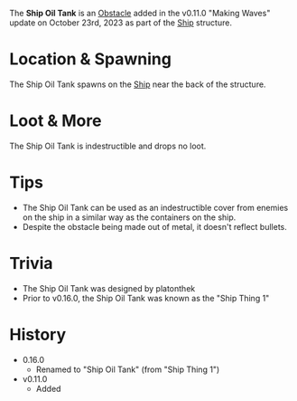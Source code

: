 The **Ship Oil Tank** is an [Obstacle](/obstacles) added in the v0.11.0 "Making Waves" update on October 23rd, 2023 as part of the [Ship](/buildings/ship) structure.

# Location & Spawning

The Ship Oil Tank spawns on the [Ship](/buildings/ship) near the back of the structure.

# Loot & More

The Ship Oil Tank is indestructible and drops no loot.

# Tips

- The Ship Oil Tank can be used as an indestructible cover from enemies on the ship in a similar way as the containers on the ship.
- Despite the obstacle being made out of metal, it doesn't reflect bullets.

# Trivia

- The Ship Oil Tank was designed by platonthek
- Prior to v0.16.0, the Ship Oil Tank was known as the "Ship Thing 1"

# History

- 0.16.0
  - Renamed to "Ship Oil Tank" (from "Ship Thing 1")
- v0.11.0
  - Added
